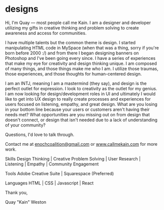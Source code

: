 # designs
Hi, I'm Quay — most people call me Kain. I am a designer and developer utilizing my gifts in creative thinking and problem solving to create awareness and access for communities. 

I have multiple talents but the common theme is design. I started manipulating HTML code in MySpace (when that was a thing, sorry if you're born before 2000 :/) and from there I began designing banners on Photoshop and I've been going every since. I have a series of experiences that make my eye for creativity and design thinking unique. I am composed of many things, and those things make me who I am. I utilize those traumas, those experiences, and those thoughts for human-centered design.  

I am an INTJ, meaning I am a mastermind (they say), and design is the perfect outlet for expression. I look to creativity as the outlet for my genius. I am now looking for design/development roles in UI and ultimately I would like to get into UX design to really create processes and experiences for users focused on listening, empathy, and great design. What are you losing in your bottom line because your users or customers aren't having their needs met? What opportunities are you missing out on from design that doesn't connect, or design that isn't needed due to a lack of understanding of your community? 

Questions, I'd love to talk through.

Contact me at enochcoalition@gmail.com or www.callmekain.com for more work.

Skills
Design Thinking | Creative Problem Solving | User Research | Listening | Empathy | Community Engagement

Tools
Adobe Creative Suite | Squarespace (Preferred)

Languages
HTML | CSS | Javascript | React

Thank you,

Quay "Kain" Weston


